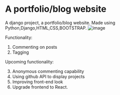 # A portfolio/blog website

A django project, a portfolio/blog website. Made using Python,Django,HTML,CSS,BOOTSTRAP.
![image](https://user-images.githubusercontent.com/65326183/112427861-4b061a00-8d60-11eb-87dc-777a08941099.png)



Functionality:

1. Commenting on posts
2. Tagging

Upcoming functionality:

3. Anonymous commenting capability
4. Using github API to display projects
5. Improving front-end look
6. Upgrade frontend to React.
